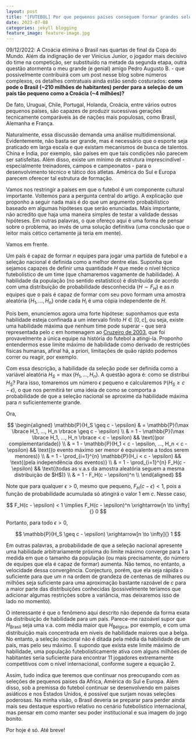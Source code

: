 ```yaml
---
layout: post
title: "[FUTEBOL] Por que pequenos países conseguem formar grandes seleções?"
date: 2023-07-08
categories: jekyll blogging
feature_image: feature-image.jpg
---
```


09/12/2022: A Croácia elimina o Brasil nas quartas de final da Copa do Mundo. Além da indignação de ver Vinicius Junior, o jogador mais decisivo do time na competição, ser substituído na metade da segunda etapa, outra questão atormenta o meu grande (e genial) amigo Pedro Augusto B. - que possivelmente contribuirá com um post nesse blog sobre números complexos, os detalhes contratuais ainda estão sendo costurados: **como pode o Brasil (~210 milhões de habitantes) perder para a seleção de um país tão pequeno como a Croácia (~4 milhões)?**

De fato, Uruguai, Chile, Portugal, Holanda, Croácia, entre vários outros pequenos países, são capazes de produzir sucessivas gerações tecnicamente comparáveis às de nações mais populosas, como Brasil, Alemanha e França.

Naturalmente, essa discussão demanda uma análise multidimensional. Evidentemente, não basta ser grande, mas é necessário que o esporte seja praticado em larga escala e que existam mecanismos de busca de talentos. China e Índia, por exemplo, são países em que tais condições não parecem ser satisfeitas. Além disso, existe um mínimo de estrutura imprescindível - especialmente treinadores, campos e campeonatos - para o desenvolvimento técnico e tático dos atletas. América do Sul e Europa parecem oferecer tal estrutura de formação.

Vamos nos restringir a países em que o futebol é um componente cultural importante. Voltemos para a pergunta central do artigo. A explicação que proponho a seguir nada mais é do que um argumento probabilístico baseado em algumas hipóteses que serão enunciadas. Mais importante, não acredito que haja uma maneira simples de testar a validade dessas hipóteses. Em outras palavras, o que ofereço aqui é uma forma de pensar sobre o problema, ao invés de uma solução definitiva (uma conclusão que o leitor mais cético certamente já teria em mente).

Vamos em frente.

Um país é capaz de formar $n$ equipes para jogar uma partida de futebol e a seleção nacional é definida como a melhor dentre elas. Suponha que sejamos capazes de definir uma quantidade $H$ que mede o nível técnico futebolístico de um time (que chamaremos vagamente de habilidade). A habilidade da população (no sentido estatístico) é distribuída de acordo com uma distribuição de probabilidade desconhecida ($H \sim F_H$) e as $n$ equipes que o país é capaz de formar com seu povo formam uma amostra aleatória $\lbrace H_1, ..., H_n \rbrace$ onde cada $H_i$ é uma cópia independente de $H$.

Pois bem, enunciemos agora uma forte hipótese: suponhamos que esta habilidade esteja confinada a um intervalo finito $H \in [0, c]$, ou seja, existe uma habilidade máxima que nenhum time pode superar - que será representada pelo $c$ em homenagem ao [Cruzeiro de 2003][cruzeiro_2003], que foi provavelmente a única equipe na história do futebol a atingi-la. Proponho entendermos esse limite máximo de habilidade como derivado de restrições físicas humanas, afinal há, a priori, limitações de quão rápido podemos correr ou reagir, por exemplo.

Com essa descrição, a habilidade da seleção pode ser definida como a variável aleatória $H_S = \max \lbrace H_1, ..., H_n \rbrace$. A questão agora é: como se distribui $H_S$? Para isso, tomaremos um número $\epsilon$ pequeno e calcularemos $\mathbb{P}(H_S \geq c - \epsilon)$, o que nos permitirá ter uma ideia de como se comporta a probabilidade de que a seleção nacional se aproxime da habilidade máxima para $n$ suficientemente grande.

Ora,

$$
\begin{aligned}
 \mathbb{P}(H_S \geq c - \epsilon) 
  & = \mathbb{P}(\max \lbrace H_1, ..., H_n \rbrace \geq c - \epsilon) \\ 
  & = 1 - \mathbb{P}(\max \lbrace H_1, ..., H_n \rbrace < c - \epsilon) && \text{(por complementaridade)}  \\
  & = 1 - \mathbb{P}(H_1 < c - \epsilon, ..., H_n < c - \epsilon) && \text{(o evento máximo ser menor é equivalente a todos serem menores)}  \\
  & = 1 - \prod_{i=1}^{n} \mathbb{P}(H_i < c - \epsilon) && \text{(pela independência dos eventos)}  \\
  & = 1 - \prod_{i=1}^{n} F_H(c - \epsilon) && \text{(todas as v.a.s da amostra aleatória seguem a mesma distribuição de $H$)}  \\
  & = 1 - F_H(c - \epsilon)^n \\
\end{aligned}
$$

Note que para qualquer $\epsilon > 0$, mesmo que pequeno, $F_H(c - \epsilon) < 1$, pois a função de probabilidade acumulada só atingirá o valor 1 em $c$. Nesse caso,

$$
F_H(c - \epsilon) < 1 \implies F_H(c - \epsilon)^n \xrightarrow[n \to \infty]{} 0
$$

Portanto, para todo $\epsilon > 0$,

$$
\mathbb{P}(H_S \geq c - \epsilon) \xrightarrow[n \to \infty]{} 1
$$

Em outras palavras, a probabilidade de que a seleção nacional apresente uma habilidade arbitrariamente próxima do limite máximo converge para 1 a medida em que o tamanho da população (ou mais precisamente, do número de equipes que ela é capaz de formar) aumenta. Não temos, no entanto, a velocidade dessa convergência. Conjecturo, porém, que ela seja rápida o suficiente para que um $n$ na ordem de grandeza de centenas de milhares ou milhões seja suficiente para uma aproximação bastante razoável de $c$ para a maior parte das distribuições conhecidas (possivelmente teríamos que adicionar algumas restrições sobre a variância, mas deixaremos isso de lado no momento).

O interessante é que o fenômeno aqui descrito não depende da forma exata da distribuição de habilidade para um país. Parece-me razoável supor que $H_{\text{Brasil}}$ seja uma v.a. com média maior que $H_{\text{Bélgica}}$, por exemplo, e com uma distribuição mais concentrada em níveis de habilidade maiores que a belga. No entanto, a seleção nacional não é ditada pela média da habilidade de um país, mas pelo seu máximo. E supondo que exista este limite máximo de habilidade, uma população futebolisticamente ativa com alguns milhões de habitantes seria suficiente para encontrar 11 jogadores extremamente competitivos com o nível internacional, conforme sugere a equação 2.

Assim, tudo indica que teremos que continuar nos preocupando com as seleções de pequenos países da Africa, América do Sul e Europa. Além disso, sob a premissa do futebol continuar se desenvolvendo em países asiáticos e nos Estados Unidos, é possível que surjam novas seleções poderosas. Na minha visão, o Brasil deveria se preparar para perder ainda mais seu destaque esportivo relativo no cenário futebolístico internacional, mas pensar em como manter seu poder institucional e sua imagem do jogo bonito.   


Por hoje é só. Até breve!

[cruzeiro_2003]: https://en.wikipedia.org/wiki/2003_Campeonato_Brasileiro_S%C3%A9rie_A

